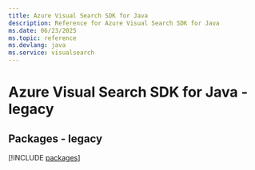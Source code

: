 ```yaml
---
title: Azure Visual Search SDK for Java
description: Reference for Azure Visual Search SDK for Java
ms.date: 06/23/2025
ms.topic: reference
ms.devlang: java
ms.service: visualsearch
---
```

# Azure Visual Search SDK for Java - legacy
## Packages - legacy
[!INCLUDE [packages](visual-search-index.md)]